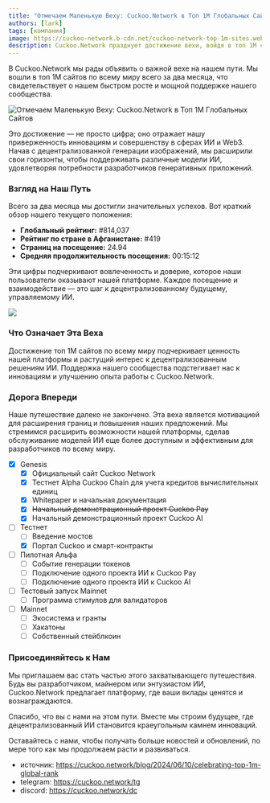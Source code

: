 ```yaml
---
title: "Отмечаем Маленькую Веху: Cuckoo.Network в Топ 1М Глобальных Сайтов"
authors: [lark]
tags: [компания]
image: https://cuckoo-network.b-cdn.net/cuckoo-network-top-1m-sites.webp
description: Cuckoo.Network празднует достижение вехи, войдя в топ 1М сайтов по всему миру, демонстрируя свой быстрый рост и влияние в сфере ИИ и Web3.
---
```


В Cuckoo.Network мы рады объявить о важной вехе на нашем пути. Мы вошли в топ 1М сайтов по всему миру всего за два месяца, что свидетельствует о нашем быстром росте и мощной поддержке нашего сообщества.

![Отмечаем Маленькую Веху: Cuckoo.Network в Топ 1М Глобальных Сайтов](https://cuckoo-network.b-cdn.net/cuckoo-network-top-1m-sites.webp "Отмечаем Маленькую Веху: Cuckoo.Network в Топ 1М Глобальных Сайтов")

Это достижение — не просто цифра; оно отражает нашу приверженность инновациям и совершенству в сферах ИИ и Web3. Начав с децентрализованной генерации изображений, мы расширили свои горизонты, чтобы поддерживать различные модели ИИ, удовлетворяя потребности разработчиков генеративных приложений.

### Взгляд на Наш Путь

Всего за два месяца мы достигли значительных успехов. Вот краткий обзор нашего текущего положения:

- **Глобальный рейтинг:** #814,037
- **Рейтинг по стране в Афганистане:** #419
- **Страниц на посещение:** 24.94
- **Средняя продолжительность посещения:** 00:15:12

Эти цифры подчеркивают вовлеченность и доверие, которое наши пользователи оказывают нашей платформе. Каждое посещение и взаимодействие — это шаг к децентрализованному будущему, управляемому ИИ.

[![](https://cuckoo-network.b-cdn.net/cuckoo-global-rank.webp)](https://www.similarweb.com/website/cuckoo.network/)

### Что Означает Эта Веха

Достижение топ 1М сайтов по всему миру подчеркивает ценность нашей платформы и растущий интерес к децентрализованным решениям ИИ. Поддержка нашего сообщества подстегивает нас к инновациям и улучшению опыта работы с Cuckoo.Network.

### Дорога Впереди

Наше путешествие далеко не закончено. Эта веха является мотивацией для расширения границ и повышения наших предложений. Мы стремимся расширить возможности нашей платформы, сделав обслуживание моделей ИИ еще более доступным и эффективным для разработчиков по всему миру.

- [x] Genesis
  - [x] Официальный сайт Cuckoo Network
  - [x] Тестнет Alpha Cuckoo Chain для учета кредитов вычислительных единиц
  - [x] Whitepaper и начальная документация
  - [x] ~~Начальный демонстрационный проект Cuckoo Pay~~
  - [x] Начальный демонстрационный проект Cuckoo AI
- [ ] Тестнет
  - [ ] Введение мостов
  - [x] Портал Cuckoo и смарт-контракты
- [ ] Пилотная Альфа
  - [ ] Событие генерации токенов
  - [ ] Подключение одного проекта ИИ к Cuckoo Pay
  - [ ] Подключение одного проекта ИИ к Cuckoo AI
- [ ] Тестовый запуск Mainnet
  - [ ] Программа стимулов для валидаторов
- [ ] Mainnet
  - [ ] Экосистема и гранты
  - [ ] Хакатоны
  - [ ] Собственный стейблкоин

### Присоединяйтесь к Нам

Мы приглашаем вас стать частью этого захватывающего путешествия. Будь вы разработчиком, майнером или энтузиастом ИИ, Cuckoo.Network предлагает платформу, где ваши вклады ценятся и вознаграждаются.

Спасибо, что вы с нами на этом пути. Вместе мы строим будущее, где децентрализованный ИИ становится краеугольным камнем инноваций.

Оставайтесь с нами, чтобы получать больше новостей и обновлений, по мере того как мы продолжаем расти и развиваться.

- источник: https://cuckoo.network/blog/2024/06/10/celebrating-top-1m-global-rank
- telegram: https://cuckoo.network/tg
- discord: https://cuckoo.network/dc
